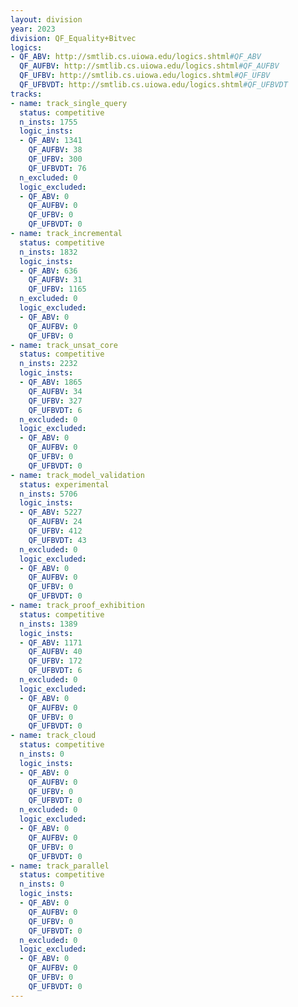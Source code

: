 ```yaml
---
layout: division
year: 2023
division: QF_Equality+Bitvec
logics: 
- QF_ABV: http://smtlib.cs.uiowa.edu/logics.shtml#QF_ABV
  QF_AUFBV: http://smtlib.cs.uiowa.edu/logics.shtml#QF_AUFBV
  QF_UFBV: http://smtlib.cs.uiowa.edu/logics.shtml#QF_UFBV
  QF_UFBVDT: http://smtlib.cs.uiowa.edu/logics.shtml#QF_UFBVDT
tracks:
- name: track_single_query
  status: competitive
  n_insts: 1755
  logic_insts:
  - QF_ABV: 1341
    QF_AUFBV: 38
    QF_UFBV: 300
    QF_UFBVDT: 76
  n_excluded: 0
  logic_excluded:
  - QF_ABV: 0
    QF_AUFBV: 0
    QF_UFBV: 0
    QF_UFBVDT: 0
- name: track_incremental
  status: competitive
  n_insts: 1832
  logic_insts:
  - QF_ABV: 636
    QF_AUFBV: 31
    QF_UFBV: 1165
  n_excluded: 0
  logic_excluded:
  - QF_ABV: 0
    QF_AUFBV: 0
    QF_UFBV: 0
- name: track_unsat_core
  status: competitive
  n_insts: 2232
  logic_insts:
  - QF_ABV: 1865
    QF_AUFBV: 34
    QF_UFBV: 327
    QF_UFBVDT: 6
  n_excluded: 0
  logic_excluded:
  - QF_ABV: 0
    QF_AUFBV: 0
    QF_UFBV: 0
    QF_UFBVDT: 0
- name: track_model_validation
  status: experimental
  n_insts: 5706
  logic_insts:
  - QF_ABV: 5227
    QF_AUFBV: 24
    QF_UFBV: 412
    QF_UFBVDT: 43
  n_excluded: 0
  logic_excluded:
  - QF_ABV: 0
    QF_AUFBV: 0
    QF_UFBV: 0
    QF_UFBVDT: 0
- name: track_proof_exhibition
  status: competitive
  n_insts: 1389
  logic_insts:
  - QF_ABV: 1171
    QF_AUFBV: 40
    QF_UFBV: 172
    QF_UFBVDT: 6
  n_excluded: 0
  logic_excluded:
  - QF_ABV: 0
    QF_AUFBV: 0
    QF_UFBV: 0
    QF_UFBVDT: 0
- name: track_cloud
  status: competitive
  n_insts: 0
  logic_insts:
  - QF_ABV: 0
    QF_AUFBV: 0
    QF_UFBV: 0
    QF_UFBVDT: 0
  n_excluded: 0
  logic_excluded:
  - QF_ABV: 0
    QF_AUFBV: 0
    QF_UFBV: 0
    QF_UFBVDT: 0
- name: track_parallel
  status: competitive
  n_insts: 0
  logic_insts:
  - QF_ABV: 0
    QF_AUFBV: 0
    QF_UFBV: 0
    QF_UFBVDT: 0
  n_excluded: 0
  logic_excluded:
  - QF_ABV: 0
    QF_AUFBV: 0
    QF_UFBV: 0
    QF_UFBVDT: 0
---
```


